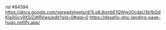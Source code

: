
rid #84594
https://docs.google.com/spreadsheets/d/1Lg8JbxnbE1QWwJOcdaU3b1bQdKla0Gcy9X5lZdtRVws/edit?gid=0#gid=0
https://desafio-dnc-landing-page-hugo.netlify.app/
